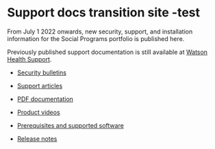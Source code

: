 # Support docs transition site -test

From July 1 2022 onwards, new security, support, and installation information for the Social Programs portfolio is published here.

Previously published support documentation is still available at [Watson Health Support](https://ibmwatsonhealth.force.com/mysupport).

* [Security bulletins](security/security.md)

* [Support articles](technotes/technotes.md)

* [PDF documentation](pdfs/pdfs.md)

* [Product videos](videos/videos.md)

* [Prerequisites and supported software](prerequisites/prerequisites-software.md)

* [Release notes](release-notes/release-notes.md)



